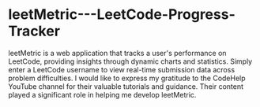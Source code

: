 # leetMetric---LeetCode-Progress-Tracker
leetMetric is a web application that tracks a user's performance on LeetCode, providing insights through dynamic charts and statistics. Simply enter a LeetCode username to view real-time submission data across problem difficulties.
I would like to express my gratitude to the CodeHelp YouTube channel for their valuable tutorials and guidance. Their content played a significant role in helping me develop leetMetric.
